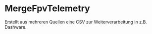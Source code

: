# MergeFpvTelemetry

Erstellt aus mehreren Quellen eine CSV zur Weiterverarbeitung in z.B. Dashware.

